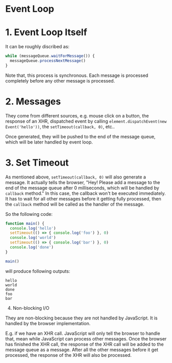# Event Loop

# 1. Event Loop Itself

It can be roughly discribed as:

```javascript
while (messageQueue.waitForMessage()) {
  messageQueue.processNextMessage()
}
```

Note that, this process is synchronous. Each message is processed completely before any other message is processed.

# 2. Messages

They come from different sources, e.g. mouse click on a button, the response of an XHR, dispatched event by calling `element.dispatchEvent(new Event('hello'))`, the `setTimeout(callback, 0)`, etc..

Once generated, they will be pushed to the end of the message queue, which will be later handled by event loop.

# 3. Set Timeout

As mentioned above, `setTimeout(callback, 0)` will also generate a message. It actually tells the browser, "Hey! Please add a message to the end of the message queue after 0 milliseconds, which will be handled by `callback` method." In this case, the callback won't be executed immediately. It has to wait for all other messages before it getting fully processed, then the `callback` method will be called as the handler of the message.

So the following code:

```javascript
function main() {
  console.log('hello')
  setTimeout(() => { console.log('foo') }, 0)
  console.log('world')
  setTimeout(() => { console.log('bar') }, 0)
  console.log('done')
}

main()
```

will produce following outputs:

```
hello
world
done
foo
bar
```

4. Non-blocking I/O

They are non-blocking because they are not handled by JavaScript. It is handled by the browser implementation.

E.g. if we have an XHR call. JavaScript will only tell the browser to handle that, mean while JavaScript can process other messages. Once the browser has finished the XHR call, the response of the XHR call will be added to the message queue as a message. After all the other messages before it get processed, the response of the XHR will also be processed.
